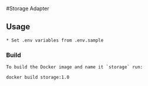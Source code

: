 #Storage Adapter
    
## Usage

    * Set .env variables from .env.sample

### Build

    To build the Docker image and name it `storage` run:

    docker build storage:1.0